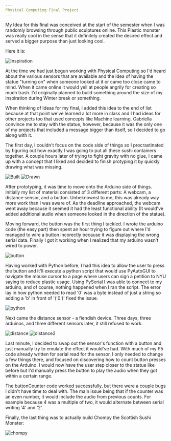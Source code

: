 ```yaml
---
Physical Computing Final Project
---
```


My Idea for this final was conceived at the start of the semester when I was randomly browsing through public sculptures online. This Plastic monster was really cool in the sense that it definitely created the desired effect and served a bigger purpose than just looking cool. 

Here it is: 

![Inspiration](https://i.imgur.com/Db4TjIC.png)

At the time we had just begun working with Physical Computing so I'd heard about the various sensors that are available and the idea of having the statue "turning on" when someone looked at it or came too close came to mind. When it came online it would yell at people angrily for creating so much trash. I'd originally planned to build something around the size of my inspiration during Winter break or something. 

When thinking of Ideas for my final, I added this idea to the end of list because at that point we've learned a lot more in class and I had ideas for other projects too that used concepts like Machine learning. Gabriella convince me to stay with the statue, however, because it was the only one of my projects that included a message bigger than itself, so I decided to go along with it. 

The first day, I couldn't focus on the code side of things so I procrastinated by figuring out how exactly I was going to put all these sushi containers together. A couple hours later of trying to fight gravity with no glue, I came up with a concept that I liked and decided to finish protyping it by quickly drawing what was missing.


![Built](https://i.imgur.com/RgHIx3i.jpg)
![Drawn](https://i.imgur.com/z2eWtWO.jpg)

After prototyping, it was time to move onto the Arduino side of things. Initially my list of material consisted of 3 different parts: A webcam, a distance sensor, and a button. Unbeknownst to me, this was already way more work than I was aware of. As the deadline approached, the webcam went away because it seemed it had the least functional ability (It would've added additional audio when someone looked in the direction of the statue).

Moving forward, the button was the first thing I tackled. I wrote the arduino code (the easy part) then spent an hour trying to figure out where I'd managed to wire a button incorectly because it was displaying the wrong serial data. Finally I got it working when I realized that my arduino wasn't wired to power. 

![button](https://i.imgur.com/2nphLkL.jpg)

Having worked with Python before, I had this idea to allow the user to press the button and it'll execute a python script that would use PyAutoGUI to navigate the mouse cursor to a page where users can sign a petition to NYU saying to reduce plastic usage. Using PySerial I was able to connect to my arduino, and of course, nothing happened when I ran the script. The error lay in how python needed to read '0' was a byte instead of just a string so adding a 'b' in front of '('0')' fixed the issue. 

![python](https://i.imgur.com/zaditsr.png)

Next came the distance sensor - a fiendish device. Three days, three arduinos, and three different sensors later, it still refused to work. 

![distance](https://i.imgur.com/lBXmQUf.jpg)
![distance2](https://i.imgur.com/r3NVcQt.jpg)


Last minute, I decided to swap out the sensor's function with a button and just manually try to emulate the effect it would've had. With much of my P5 code already written for serial read for the sensor, I only needed to change a few things there, and focused on discovering how to count button presses on the Arduino. I would now have the user step closer to the statue like before but I'd manually press the button to play the audio when they got within a certain range. 

The buttonCounter code worked successfully, but there were a couple bugs I didn't have time to deal with. The main issue being that if the counter was an even number, it would include the audio from previous counts. For example because 4 was a multiple of two, it would alternate between serial writing '4' and '2'. 



Finally, the last thing was to actually build Chompy the Scottish Sushi Monster:

![chompy](https://i.imgur.com/Fj2itw8.jpg)



